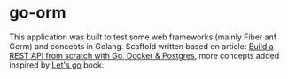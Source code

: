 # go-orm

This application was built to test some web frameworks (mainly Fiber anf Gorm) and concepts in Golang. 
Scaffold written based on article: [Build a REST API from scratch with Go, Docker & Postgres](https://dev.to/divrhino/build-a-rest-api-from-scratch-with-go-and-docker-3o54), more concepts added inspired by [Let's go](https://lets-go.alexedwards.net/) book.
